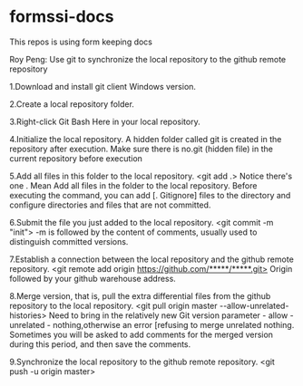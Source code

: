 # formssi-docs
This repos is using form keeping docs

Roy Peng:
Use git to synchronize the local repository to the github remote repository

1.Download and install git client Windows version.

2.Create a local repository folder.

3.Right-click Git Bash Here in your local repository.

4.Initialize the local repository.
<git init>
A hidden folder called git is created in the repository after execution.
Make sure there is no.git (hidden file) in the current repository before execution
  
5.Add all files in this folder to the local repository.
<git add .>
Notice there's one .  Mean Add all files in the folder to the local repository.
Before executing the command, you can add [. Gitignore] files to the directory and configure directories and files that are not committed.
  
6.Submit the file you just added to the local repository.
<git commit -m "init">
-m is followed by the content of comments, usually used to distinguish committed versions.

7.Establish a connection between the local repository and the github remote repository.
<git remote add origin https://github.com/*****/*****.git>
Origin followed by your github warehouse address.

8.Merge version, that is, pull the extra differential files from the github repository to the local repository.
<git pull origin master --allow-unrelated-histories>
Need to bring in the relatively new Git version parameter - allow - unrelated - nothing,otherwise an error [refusing to merge unrelated nothing.
Sometimes you will be asked to add comments for the merged version during this period, and then save the comments.
  
9.Synchronize the local repository to the github remote repository.
<git push -u origin master>
